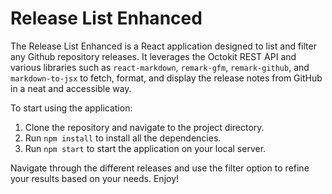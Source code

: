# Release List Enhanced

The Release List Enhanced is a React application designed to list and filter any Github repository releases. It leverages the Octokit REST API and various libraries such as `react-markdown`, `remark-gfm`, `remark-github`, and `markdown-to-jsx` to fetch, format, and display the release notes from GitHub in a neat and accessible way.

To start using the application:

1. Clone the repository and navigate to the project directory.
2. Run `npm install` to install all the dependencies.
3. Run `npm start` to start the application on your local server.

Navigate through the different releases and use the filter option to refine your results based on your needs. Enjoy!